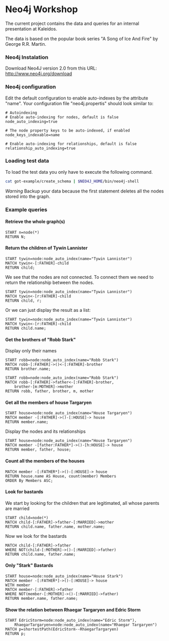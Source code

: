 Neo4j Workshop
===================

The current project contains the data and queries for an internal presentation at
Kaleidos.

The data is based on the popular book series "A Song of Ice And Fire" by George R.R. Martin.

### Neo4j Instalation

Download Neo4J version 2.0 from this URL: http://www.neo4j.org/download

### Neo4j configuration

Edit the default configuration to enable auto-indexes by the attribute "name". Your configuration
file "neo4j.propertis" should look similar to:

```
# Autoindexing
# Enable auto-indexing for nodes, default is false
node_auto_indexing=true

# The node property keys to be auto-indexed, if enabled
node_keys_indexable=name

# Enable auto-indexing for relationships, default is false
relationship_auto_indexing=true

```

### Loading test data

To load the test data you only have to execute the following command.

```bash
cat got-example/create_schema | $NEO4J_HOME/bin/neo4j-shell
```
*Warning* Backup your data because the first statement deletes all the nodes stored into the graph.

### Example queries

#### Retrieve the whole graph(s)
```cypher
START n=node(*)
RETURN N;
```

#### Return the children of Tywin Lannister
```cypher
START tywin=node:node_auto_index(name="Tywin Lannister")
MATCH tywin<-[:FATHER]-child
RETURN child;
```
We see that the nodes are not connected. To connect them we need to return the relationship between
the nodes.


```cypher
START tywin=node:node_auto_index(name="Tywin Lannister")
MATCH tywin<-[r:FATHER]-child
RETURN child, r;
```

Or we can just display the result as a list:

```cypher
START tywin=node:node_auto_index(name="Tywin Lannister")
MATCH tywin<-[r:FATHER]-child
RETURN child.name;
```

#### Get the brothers of "Robb Stark"
Display only their names

```cypher
START robb=node:node_auto_index(name="Robb Stark")
MATCH robb-[:FATHER]->()<-[:FATHER]-brother
RETURN brother.name;
```

```cypher
START robb=node:node_auto_index(name="Robb Stark")
MATCH robb-[:FATHER]->father<-[:FATHER]-brother,
    brother-[m:MOTHER]->mother
RETURN robb, father, brother, m, mother
```

#### Get all the members of house Targaryen
```cypher
START house=node:node_auto_index(name="House Targaryen")
MATCH member -[:FATHER]->()-[:HOUSE]-> house
RETURN member.name;
```
Display the nodes and its relationships

```cypher
START house=node:node_auto_index(name="House Targaryen")
MATCH member -[father:FATHER*]->()-[h:HOUSE]-> house
RETURN member, father, house;
```

#### Count all the members of the houses
```cypher
MATCH member -[:FATHER*]->()-[:HOUSE]-> house
RETURN house.name AS House, count(member) Members
ORDER By Members ASC;
```

#### Look for bastards
We start by looking for the children that are legitimated, all whose parents are married

```cypher
START child=node(*)
MATCH child-[:FATHER]->father-[:MARRIED]->mother
RETURN child.name, father.name, mother.name;
```
Now we look for the bastards

```cypher
MATCH child-[:FATHER]->father
WHERE NOT(child-[:MOTHER]->()-[:MARRIED]->father)
RETURN child.name, father.name;
```
#### Only "Stark" Bastards
```cypher
START house=node:node_auto_index(name="House Stark")
MATCH member -[:FATHER*]->()-[:HOUSE]-> house
WITH member
MATCH member-[:FATHER]->father
WHERE NOT(member-[:MOTHER]->()-[:MARRIED]->father)
RETURN member.name, father.name;
```

#### Show the relation between Rhaegar Targaryen and Edric Storm
```cypher
START EdricStorm=node:node_auto_index(name="Edric Storm"),
    RhaegarTargaryen=node:node_auto_index(name="Rhaegar Targaryen")
MATCH p=shortestPath(EdricStorm--RhaegarTargaryen)
RETURN p;
```
